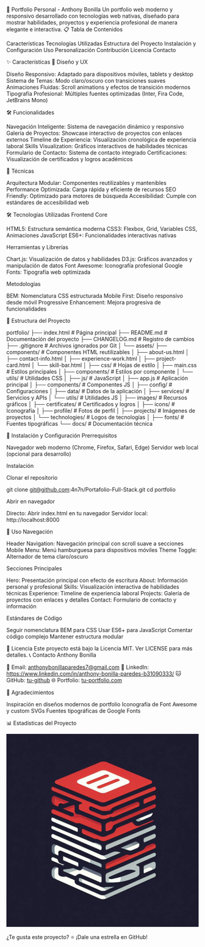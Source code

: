 🚀 Portfolio Personal - Anthony Bonilla
Un portfolio web moderno y responsivo desarrollado con tecnologías web nativas, diseñado para mostrar habilidades, proyectos y experiencia profesional de manera elegante e interactiva.
📋 Tabla de Contenidos

Características
Tecnologías Utilizadas
Estructura del Proyecto
Instalación y Configuración
Uso
Personalización
Contribución
Licencia
Contacto

✨ Características
🎨 Diseño y UX

Diseño Responsivo: Adaptado para dispositivos móviles, tablets y desktop
Sistema de Temas: Modo claro/oscuro con transiciones suaves
Animaciones Fluidas: Scroll animations y efectos de transición modernos
Tipografía Profesional: Múltiples fuentes optimizadas (Inter, Fira Code, JetBrains Mono)

🛠️ Funcionalidades

Navegación Inteligente: Sistema de navegación dinámico y responsivo
Galería de Proyectos: Showcase interactivo de proyectos con enlaces externos
Timeline de Experiencia: Visualización cronológica de experiencia laboral
Skills Visualization: Gráficos interactivos de habilidades técnicas
Formulario de Contacto: Sistema de contacto integrado
Certificaciones: Visualización de certificados y logros académicos

🔧 Técnicas

Arquitectura Modular: Componentes reutilizables y mantenibles
Performance Optimizada: Carga rápida y eficiente de recursos
SEO Friendly: Optimizado para motores de búsqueda
Accesibilidad: Cumple con estándares de accesibilidad web

🛠️ Tecnologías Utilizadas
Frontend Core

HTML5: Estructura semántica moderna
CSS3: Flexbox, Grid, Variables CSS, Animaciones
JavaScript ES6+: Funcionalidades interactivas nativas

Herramientas y Librerías

Chart.js: Visualización de datos y habilidades
D3.js: Gráficos avanzados y manipulación de datos
Font Awesome: Iconografía profesional
Google Fonts: Tipografía web optimizada

Metodologías

BEM: Nomenclatura CSS estructurada
Mobile First: Diseño responsivo desde móvil
Progressive Enhancement: Mejora progresiva de funcionalidades

📁 Estructura del Proyecto

portfolio/
├── index.html                 # Página principal
├── README.md                  # Documentación del proyecto
├── CHANGELOG.md              # Registro de cambios
├── .gitignore                # Archivos ignorados por Git
│
└── assets/
    ├── components/           # Componentes HTML reutilizables
    │   ├── about-us.html
    │   ├── contact-info.html
    │   ├── experience-work.html
    │   ├── project-card.html
    │   └── skill-bar.html
    │
    ├── css/                  # Hojas de estilo
    │   ├── main.css         # Estilos principales
    │   ├── components/      # Estilos por componente
    │   └── utils/           # Utilidades CSS
    │
    ├── js/                   # JavaScript
    │   ├── app.js           # Aplicación principal
    │   ├── components/      # Componentes JS
    │   ├── config/          # Configuraciones
    │   ├── data/            # Datos de la aplicación
    │   ├── services/        # Servicios y APIs
    │   └── utils/           # Utilidades JS
    │
    ├── images/              # Recursos gráficos
    │   ├── certificates/    # Certificados y logros
    │   ├── icons/          # Iconografía
    │   ├── profile/        # Fotos de perfil
    │   ├── projects/       # Imágenes de proyectos
    │   └── technologies/   # Logos de tecnologías
    │
    ├── fonts/              # Fuentes tipográficas
    └── docs/               # Documentación técnica

🚀 Instalación y Configuración
Prerrequisitos

Navegador web moderno (Chrome, Firefox, Safari, Edge)
Servidor web local (opcional para desarrollo)

Instalación

Clonar el repositorio

git clone git@github.com:4n7n/Portafolio-Full-Stack.git
cd portfolio

Abrir en navegador

Directo: Abrir index.html en tu navegador
Servidor local: http://localhost:8000



🎯 Uso
Navegación

Header Navigation: Navegación principal con scroll suave a secciones
Mobile Menu: Menú hamburguesa para dispositivos móviles
Theme Toggle: Alternador de tema claro/oscuro

Secciones Principales

Hero: Presentación principal con efecto de escritura
About: Información personal y profesional
Skills: Visualización interactiva de habilidades técnicas
Experience: Timeline de experiencia laboral
Projects: Galería de proyectos con enlaces y detalles
Contact: Formulario de contacto y información

Estándares de Código

Seguir nomenclatura BEM para CSS
Usar ES6+ para JavaScript
Comentar código complejo
Mantener estructura modular

📝 Licencia
Este proyecto está bajo la Licencia MIT. Ver LICENSE para más detalles.
📞 Contacto
Anthony Bonilla

📧 Email: anthonybonillaparedes7@gmail.com
💼 LinkedIn: https://www.linkedin.com/in/anthony-bonilla-paredes-b31090333/
🐱 GitHub: [tu-github](https://github.com/4n7n)
🌐 Portfolio: [tu-portfolio.com](https://portafoliofullstack.netlify.app/)


🙏 Agradecimientos

Inspiración en diseños modernos de portfolio
Iconografía de Font Awesome y custom SVGs
Fuentes tipográficas de Google Fonts

📊 Estadísticas del Proyecto

![alt text](_92d2d4b2-5d0f-4ed8-b1e9-4be65b9124c6.jpeg)

¿Te gusta este proyecto? ⭐ ¡Dale una estrella en GitHub!
